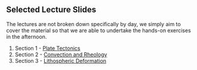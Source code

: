 ## Selected Lecture Slides

The lectures are not broken down specifically by day, we simply aim to cover the material so that we are able to undertake the hands-on exercises in the afternoon.

  1. Section 1 - [Plate Tectonics](1-PlateTectonicsHistoryAndObservations.pdf)
  2. Section 2 - [Convection and Rheology](Convection+ObservablesFromConvection.pdf)
  3. Section 3 - [Lithospheric Deformation](ElasticityOfTheLithosphere+TPW.pdf)

